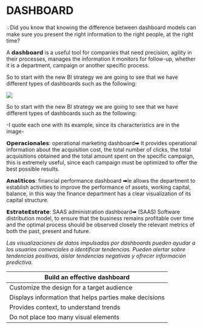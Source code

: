 
# DASHBOARD

💡Did you know that knowing the difference between dashboard models can make sure you present the right information to the right people, at the right time?

A 𝗱𝗮𝘀𝗵𝗯𝗼𝗮𝗿𝗱 is a useful tool for companies that need precision, agility in their processes, manages the information it monitors for follow-up, whether it is a department, campaign or another specific process.

So to start with the new BI strategy we are going to see that we have different types of dashboards such as the following:


![](https://i.ibb.co/YLK224s/1679014890375.jpg)


So to start with the new BI strategy we are going to see that we have different types of dashboards such as the following:

-I quote each one with its example, since its characteristics are in the image-

𝗢𝗽𝗲𝗿𝗮𝗰𝗶𝗼𝗻𝗮𝗹𝗲𝘀: operational marketing dashboard➡ It provides operational information about the acquisition cost, the total number of clicks, the total acquisitions obtained and the total amount spent on the specific campaign, this is extremely useful, since each campaign must be optimized to offer the best possible results.

𝗔𝗻𝗮𝗹í𝘁𝗶𝗰𝗼𝘀: financial performance dashboard ➡le allows the department to establish activities to improve the performance of assets, working capital, balance, in this way the finance department has a clear visualization of its capital structure.

𝗘𝘀𝘁𝗿𝗮𝘁𝗲𝗘𝘀𝘁𝗿𝗮𝘁𝗲: SAAS administration dashboard➡ (SAAS) Software distribution model, to ensure that the business remains profitable over time and the optimal process should be observed closely the relevant metrics of both the past, present and future.

*Las visualizaciones de datos impulsadas por dashboards pueden ayudar a los usuarios comerciales a identificar tendencias. Pueden alertar sobre tendencias positivas, aislar tendencias negativas y ofrecer información predictiva.*

|Build an effective dashboard|
|------------------------------|
|Customize the design for a target audience|
|Displays information that helps parties make decisions|
|Provides context, to understand trends|
|Do not place too many visual elements|
